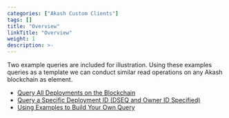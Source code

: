 ```yaml
---
categories: ["Akash Custom Clients"]
tags: []
title: "Overview"
linkTitle: "Overview"
weight: 1
description: >-
---
```


Two example queries are included for illustration. Using these examples queries as a template we can conduct similar read operations on any Akash blockchain as element.

- [Query All Deployments on the Blockchain](/akash-docs/engineering-documentation/akash-custom-clients/akash-client---query-only/example-rpc-queries/query-all-deployments-on-the-blockchain/)
- [Query a Specific Deployment ID (DSEQ and Owner ID Specified)](/akash-docs/engineering-documentation/akash-custom-clients/akash-client---query-only/example-rpc-queries/query-a-specific-deployment-id/)
- [Using Examples to Build Your Own Query](/akash-docs/engineering-documentation/akash-custom-clients/akash-client---query-only/example-rpc-queries/using-examples-to-build-your-own-query/)
